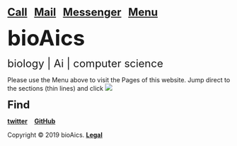 <strong><font size="5"><a href="tel:+31685842325">Call</a></font></strong>&nbsp;&nbsp;&nbsp;
<strong><font size="5"><a href="mailto:bioaics.x@gmail.com">Mail</a></font></strong>&nbsp;&nbsp;&nbsp;
<strong><font size="5"><a href="https://m.me/bioAics">Messenger</a></font></strong>&nbsp;&nbsp;&nbsp;
<strong><font size="5"><a href="https://bioaics.github.io">Menu</a></font></strong>

<p><strong><font size="7">bioAics</font></strong><p>
<p><font size="5">biology | Ai | computer science</font></p>
<p>Please use the Menu above to visit the Pages of this website. Jump direct to the sections (thin lines) and click <img src="https://bioaics.github.io/bioAics link symbol.png" ></p>
<p><strong><font size="5">Find</font></strong></P>
<p><strong><a href="https://twitter.com/bioAics">twitter</a></strong>&nbsp;&nbsp;&nbsp;
<strong><a href="https://github.com/bioaics">GitHub</a></strong></P>
Copyright © 2019 bioAics. <strong><a href="https://bioaics.github.io">Legal</a></strong>
